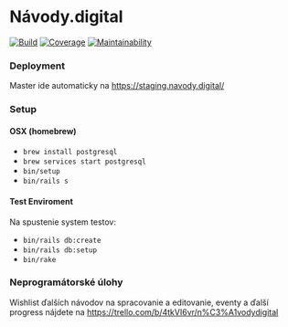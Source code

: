 # Návody.digital

[![Build](https://img.shields.io/circleci/build/github/slovensko-digital/navody.digital)](https://circleci.com/gh/slovensko-digital/navody.digital)
[![Coverage](https://img.shields.io/codeclimate/coverage/slovensko-digital/navody.digital)](https://codeclimate.com/github/slovensko-digital/navody.digital)
[![Maintainability](https://img.shields.io/codeclimate/maintainability/slovensko-digital/navody.digital)](https://codeclimate.com/github/slovensko-digital/navody.digital)

### Deployment

Master ide automaticky na https://staging.navody.digital/

### Setup

#### OSX (homebrew)
 - `brew install postgresql`
 - `brew services start postgresql`
 - `bin/setup`
 - `bin/rails s`
 
#### Test Enviroment

Na spustenie system testov:

 - `bin/rails db:create`
 - `bin/rails db:setup`
 - `bin/rake`

### Neprogramátorské úlohy

Wishlist ďalších návodov na spracovanie a editovanie, eventy a ďalší progress nájdete na https://trello.com/b/4tkVI6vr/n%C3%A1vodydigital


